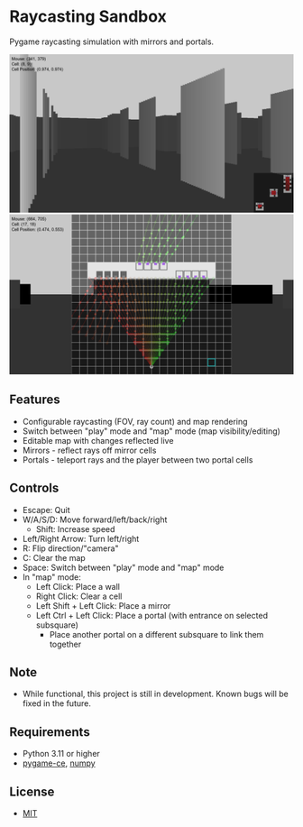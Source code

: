 # Raycasting Sandbox
Pygame raycasting simulation with mirrors and portals.

<img src="preview1.png" width="750">
<img src="preview2.png" width="750">

## Features
- Configurable raycasting (FOV, ray count) and map rendering
- Switch between "play" mode and "map" mode (map visibility/editing)
- Editable map with changes reflected live
- Mirrors - reflect rays off mirror cells
- Portals - teleport rays and the player between two portal cells
## Controls
- Escape: Quit
- W/A/S/D: Move forward/left/back/right
  - Shift: Increase speed
- Left/Right Arrow: Turn left/right
- R: Flip direction/"camera"
- C: Clear the map
- Space: Switch between "play" mode and "map" mode
- In "map" mode:
  - Left Click: Place a wall
  - Right Click: Clear a cell
  - Left Shift + Left Click: Place a mirror
  - Left Ctrl + Left Click: Place a portal (with entrance on selected subsquare)
    - Place another portal on a different subsquare to link them together
## Note
- While functional, this project is still in development. Known bugs will be fixed in the future.
## Requirements
- Python 3.11 or higher
- [pygame-ce](https://pypi.org/project/pygame-ce/), [numpy](https://pypi.org/project/numpy/)
## License
- [MIT](LICENSE)